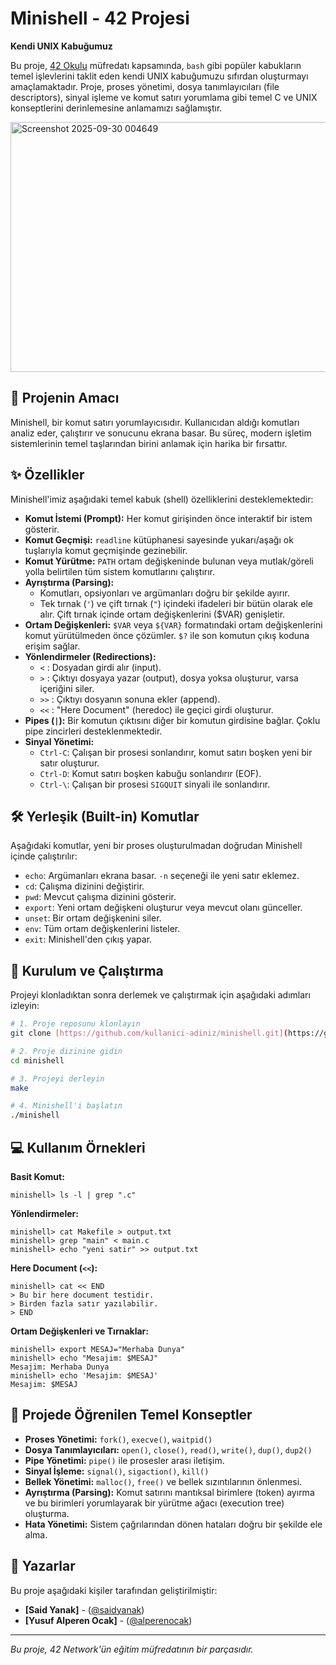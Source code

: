 # Minishell - 42 Projesi

**Kendi UNIX Kabuğumuz**

Bu proje, [42 Okulu](https://42kocaeli.com.tr/) müfredatı kapsamında, `bash` gibi popüler kabukların temel işlevlerini taklit eden kendi UNIX kabuğumuzu sıfırdan oluşturmayı amaçlamaktadır. Proje, proses yönetimi, dosya tanımlayıcıları (file descriptors), sinyal işleme ve komut satırı yorumlama gibi temel C ve UNIX konseptlerini derinlemesine anlamamızı sağlamıştır.

<img width="800" height="400" alt="Screenshot 2025-09-30 004649" src="https://github.com/user-attachments/assets/7153c35a-d2e2-408b-862b-d1e4a78df836" />

## 📜 Projenin Amacı

Minishell, bir komut satırı yorumlayıcısıdır. Kullanıcıdan aldığı komutları analiz eder, çalıştırır ve sonucunu ekrana basar. Bu süreç, modern işletim sistemlerinin temel taşlarından birini anlamak için harika bir fırsattır.

## ✨ Özellikler

Minishell'imiz aşağıdaki temel kabuk (shell) özelliklerini desteklemektedir:

* **Komut İstemi (Prompt):** Her komut girişinden önce interaktif bir istem gösterir.
* **Komut Geçmişi:** `readline` kütüphanesi sayesinde yukarı/aşağı ok tuşlarıyla komut geçmişinde gezinebilir.
* **Komut Yürütme:** `PATH` ortam değişkeninde bulunan veya mutlak/göreli yolla belirtilen tüm sistem komutlarını çalıştırır.
* **Ayrıştırma (Parsing):**
    * Komutları, opsiyonları ve argümanları doğru bir şekilde ayırır.
    * Tek tırnak (`'`) ve çift tırnak (`"`) içindeki ifadeleri bir bütün olarak ele alır. Çift tırnak içinde ortam değişkenlerini ($VAR) genişletir.
* **Ortam Değişkenleri:** `$VAR` veya `${VAR}` formatındaki ortam değişkenlerini komut yürütülmeden önce çözümler. `$?` ile son komutun çıkış koduna erişim sağlar.
* **Yönlendirmeler (Redirections):**
    * `<` : Dosyadan girdi alır (input).
    * `>` : Çıktıyı dosyaya yazar (output), dosya yoksa oluşturur, varsa içeriğini siler.
    * `>>` : Çıktıyı dosyanın sonuna ekler (append).
    * `<<` : "Here Document" (heredoc) ile geçici girdi oluşturur.
* **Pipes (`|`):** Bir komutun çıktısını diğer bir komutun girdisine bağlar. Çoklu pipe zincirleri desteklenmektedir.
* **Sinyal Yönetimi:**
    * `Ctrl-C`: Çalışan bir prosesi sonlandırır, komut satırı boşken yeni bir satır oluşturur.
    * `Ctrl-D`: Komut satırı boşken kabuğu sonlandırır (EOF).
    * `Ctrl-\`: Çalışan bir prosesi `SIGQUIT` sinyali ile sonlandırır.

## 🛠️ Yerleşik (Built-in) Komutlar

Aşağıdaki komutlar, yeni bir proses oluşturulmadan doğrudan Minishell içinde çalıştırılır:

* `echo`: Argümanları ekrana basar. `-n` seçeneği ile yeni satır eklemez.
* `cd`: Çalışma dizinini değiştirir.
* `pwd`: Mevcut çalışma dizinini gösterir.
* `export`: Yeni ortam değişkeni oluşturur veya mevcut olanı günceller.
* `unset`: Bir ortam değişkenini siler.
* `env`: Tüm ortam değişkenlerini listeler.
* `exit`: Minishell'den çıkış yapar.

## 🚀 Kurulum ve Çalıştırma

Projeyi klonladıktan sonra derlemek ve çalıştırmak için aşağıdaki adımları izleyin:

```bash
# 1. Proje reposunu klonlayın
git clone [https://github.com/kullanici-adiniz/minishell.git](https://github.com/kullanici-adiniz/minishell.git)

# 2. Proje dizinine gidin
cd minishell

# 3. Projeyi derleyin
make

# 4. Minishell'i başlatın
./minishell
```

## 💻 Kullanım Örnekleri

**Basit Komut:**
```shell
minishell> ls -l | grep ".c"
```

**Yönlendirmeler:**
```shell
minishell> cat Makefile > output.txt
minishell> grep "main" < main.c
minishell> echo "yeni satir" >> output.txt
```

**Here Document (`<<`):**
```shell
minishell> cat << END
> Bu bir here document testidir.
> Birden fazla satır yazılabilir.
> END
```

**Ortam Değişkenleri ve Tırnaklar:**
```shell
minishell> export MESAJ="Merhaba Dunya"
minishell> echo "Mesajim: $MESAJ"
Mesajim: Merhaba Dunya
minishell> echo 'Mesajim: $MESAJ'
Mesajim: $MESAJ
```

## 🧠 Projede Öğrenilen Temel Konseptler

* **Proses Yönetimi:** `fork()`, `execve()`, `waitpid()`
* **Dosya Tanımlayıcıları:** `open()`, `close()`, `read()`, `write()`, `dup()`, `dup2()`
* **Pipe Yönetimi:** `pipe()` ile prosesler arası iletişim.
* **Sinyal İşleme:** `signal()`, `sigaction()`, `kill()`
* **Bellek Yönetimi:** `malloc()`, `free()` ve bellek sızıntılarının önlenmesi.
* **Ayrıştırma (Parsing):** Komut satırını mantıksal birimlere (token) ayırma ve bu birimleri yorumlayarak bir yürütme ağacı (execution tree) oluşturma.
* **Hata Yönetimi:** Sistem çağrılarından dönen hataları doğru bir şekilde ele alma.

## 👤 Yazarlar

Bu proje aşağıdaki kişiler tarafından geliştirilmiştir:

* **[Said Yanak]** - ([@saidyanak](https://github.com/saidyanak))
* **[Yusuf Alperen Ocak]** - ([@alperenocak](https://github.com/alperenocak))

---
*Bu proje, 42 Network'ün eğitim müfredatının bir parçasıdır.*
